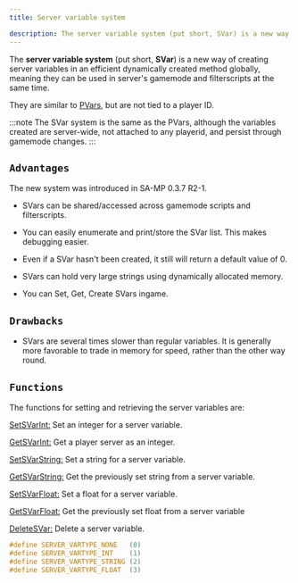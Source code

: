 ```yaml
---
title: Server variable system

description: The server variable system (put short, SVar) is a new way of creating server variables in an efficient dynamically created method globally, meaning they can be used in server's gamemode and filterscripts at the same time.
---
```


The **server variable system** (put short, **SVar**) is a new way of creating server variables in an efficient dynamically created method globally, meaning they can be used in server's gamemode and filterscripts at the same time.

They are similar to [PVars](https://wiki.open.mp/docs/scripting/tutorials/perplayervariablesystem), but are not tied to a player ID.

:::note
The SVar system is the same as the PVars, although the variables created are server-wide, not attached to any playerid, and persist through gamemode changes.
:::

## `Advantages`
The new system was introduced in SA-MP 0.3.7 R2-1.

* SVars can be shared/accessed across gamemode scripts and filterscripts.

* You can easily enumerate and print/store the SVar list. This makes debugging easier.

* Even if a SVar hasn't been created, it still will return a default value of 0.

* SVars can hold very large strings using dynamically allocated memory.

* You can Set, Get, Create SVars ingame.

## `Drawbacks`
* SVars are several times slower than regular variables. It is generally more favorable to trade in memory for speed, rather than the other way round.

## `Functions`
The functions for setting and retrieving the server variables are:

[SetSVarInt:](https://wiki.open.mp/docs/scripting/functions/SetSVarInt) Set an integer for a server variable.

[GetSVarInt:](https://wiki.open.mp/docs/scripting/functions/GetSVarInt) Get a player server as an integer.

[SetSVarString:](https://wiki.open.mp/docs/scripting/functions/SetSVarString) Set a string for a server variable.

[GetSVarString:](https://wiki.open.mp/docs/scripting/functions/GetSVarString) Get the previously set string from a server variable.

[SetSVarFloat:](https://wiki.open.mp/docs/scripting/functions/SetSVarFloat) Set a float for a server variable.

[GetSVarFloat:](https://wiki.open.mp/docs/scripting/functions/GetSVarFloat) Get the previously set float from a server variable

[DeleteSVar:](https://wiki.open.mp/docs/scripting/functions/DeleteSVar) Delete a server variable.

```c
#define SERVER_VARTYPE_NONE   (0)
#define SERVER_VARTYPE_INT    (1)
#define SERVER_VARTYPE_STRING (2)
#define SERVER_VARTYPE_FLOAT  (3)
```